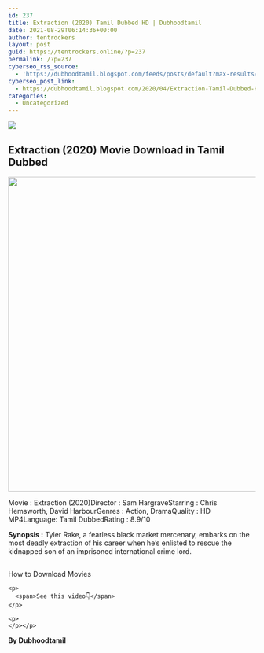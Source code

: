```yaml
---
id: 237
title: Extraction (2020) Tamil Dubbed HD | Dubhoodtamil
date: 2021-08-29T06:14:36+00:00
author: tentrockers
layout: post
guid: https://tentrockers.online/?p=237
permalink: /?p=237
cyberseo_rss_source:
  - 'https://dubhoodtamil.blogspot.com/feeds/posts/default?max-results=150&start-index=301'
cyberseo_post_link:
  - https://dubhoodtamil.blogspot.com/2020/04/Extraction-Tamil-Dubbed-HD.html
categories:
  - Uncategorized
---
```

<div class="media_block">
  <img src="https://1.bp.blogspot.com/-IQwlKzR2_2o/XqnE32qonWI/AAAAAAAAA8g/ntmy3wiLfGQdUKGoBaI7YMBjOBdkDXMjQCNcBGAsYHQ/s72-c/d.jpg" class="media_thumbnail" />
</div>

<div dir="ltr" trbidi="on" readability="13.006644518272">
  <h2>
    <span>Extraction (2020) Movie Download in Tamil Dubbed</span>
  </h2>
  
  <div class="separator">
    <a href="https://1.bp.blogspot.com/-IQwlKzR2_2o/XqnE32qonWI/AAAAAAAAA8g/ntmy3wiLfGQdUKGoBaI7YMBjOBdkDXMjQCNcBGAsYHQ/s1600/d.jpg" imageanchor="1"><img loading="lazy" border="0" data-original-height="756" data-original-width="756" height="640" src="https://1.bp.blogspot.com/-IQwlKzR2_2o/XqnE32qonWI/AAAAAAAAA8g/ntmy3wiLfGQdUKGoBaI7YMBjOBdkDXMjQCNcBGAsYHQ/s640/d.jpg" width="640" /></a>
  </div>
  
  <p>
    <span>Movie<span> </span>:<span> </span>Extraction (2020)</span><span>Director<span> </span>:<span> </span>Sam Hargrave</span><span>Starring<span> </span>:<span> </span>Chris Hemsworth, David Harbour</span><span>Genres<span> </span>:<span> </span>Action, Drama</span><span>Quality<span> </span>:<span> </span>HD MP4</span><span>Language</span>:<span> </span><span>Tamil Dubbed</span><span>Rating</span><span> </span><span>:</span><span> </span><span>8.9/10</span>
  </p>
  
  <p>
    <span><b>Synopsis :</b> Tyler Rake, a fearless black market mercenary, embarks on the most deadly extraction of his career when he&#8217;s enlisted to rescue the kidnapped son of an imprisoned international crime lord.</span>
  </p>
  
  <h2>
  </h2>
  
  <h2>
  </h2>
  
  <h2>
  </h2>
  
  <div>
    <p>
      <span>How to Download Movies</span>
    </p>
    
    <p>
      <span>See this video👇</span>
    </p>
    
    <p>
    </p></p>
  </div>
  
  <p>
    <span><b>By Dubhoodtamil</b></span>
  </p>
</div>